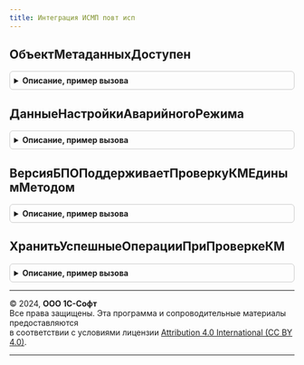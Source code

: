 ```yaml
---
title: Интеграция ИСМП повт исп
---
```



## ОбъектМетаданныхДоступен
<details style="margin: 1em 0; padding: 0.5em; border: 1px solid #ccc; border-radius: 6px;">

<summary style="font-weight: bold; cursor: pointer;">Описание, пример вызова</summary>

```bsl

// Проверяет доступность объекта метаданных. Проверки выполняются по:
// - доступности вида продукции;
// - функциональным опциям;
//
// Параметры:
// 	ПолноеИмяМетаданных - Строка - полное имя проверяемого объекта метаданных.
// Возвращаемое значение:
// 	Булево - Признак доступности объекта.
Функция ОбъектМетаданныхДоступен(ПолноеИмяМетаданных) Экспорт
```

Пример вызова
```bsl
Результат = ИнтеграцияИСМППовтИсп.ОбъектМетаданныхДоступен(ПолноеИмяМетаданных) 
```
</details>

## ДанныеНастройкиАварийногоРежима
<details style="margin: 1em 0; padding: 0.5em; border: 1px solid #ccc; border-radius: 6px;">

<summary style="font-weight: bold; cursor: pointer;">Описание, пример вызова</summary>

```bsl

// Возвращает параметры включения аварийного режима
//
// Возвращаемое значение:
//  см. ПараметрыАварийногоРежима
Функция ДанныеНастройкиАварийногоРежима() Экспорт
```

Пример вызова
```bsl
Результат = ИнтеграцияИСМППовтИсп.ДанныеНастройкиАварийногоРежима() 
```
</details>

## ВерсияБПОПоддерживаетПроверкуКМЕдинымМетодом
<details style="margin: 1em 0; padding: 0.5em; border: 1px solid #ccc; border-radius: 6px;">

<summary style="font-weight: bold; cursor: pointer;">Описание, пример вызова</summary>

```bsl

// Возвращает признак, поддерживает ли БПО логирование проверок КМ и проверку КМ единым методом
//
// Возвращаемое значение:
//  Булево - Истина, если версия БПО выше 3.2.2.24
Функция ВерсияБПОПоддерживаетПроверкуКМЕдинымМетодом() Экспорт
```

Пример вызова
```bsl
Результат = ИнтеграцияИСМППовтИсп.ВерсияБПОПоддерживаетПроверкуКМЕдинымМетодом() 
```
</details>

## ХранитьУспешныеОперацииПриПроверкеКМ
<details style="margin: 1em 0; padding: 0.5em; border: 1px solid #ccc; border-radius: 6px;">

<summary style="font-weight: bold; cursor: pointer;">Описание, пример вызова</summary>

```bsl

// Возвращает признак, нужно ли писать данные успешных операций сканирования в РС ОперацииПроверкиКМ при настройке
// Проверка кодов маркировки средствами ККТ = Перед пробитием чека
//
// Возвращаемое значение:
//  Булево - Истина, если установлена нужная версия БПО, есть где хранить логи, Проверка кодов маркировки средствами ККТ = Перед пробитием чека и
//  включена настройка Хранить успешные операции при разрешительном режиме
Функция ХранитьУспешныеОперацииПриПроверкеКМ() Экспорт
```

Пример вызова
```bsl
Результат = ИнтеграцияИСМППовтИсп.ХранитьУспешныеОперацииПриПроверкеКМ() 
```
</details>

---

© 2024, **ООО 1С-Софт**  
Все права защищены. Эта программа и сопроводительные материалы предоставляются  
в соответствии с условиями лицензии [Attribution 4.0 International (CC BY 4.0)](https://creativecommons.org/licenses/by/4.0/legalcode).

---
